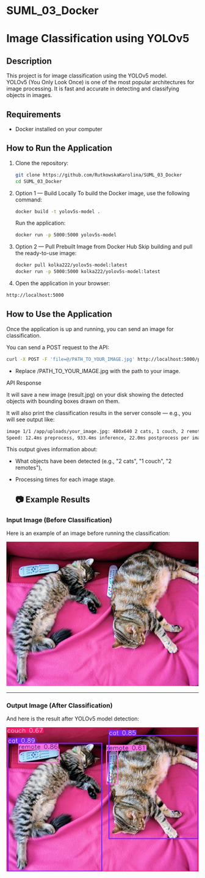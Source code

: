 # SUML_03_Docker
# Image Classification using YOLOv5

## Description
This project is for image classification using the YOLOv5 model.  
YOLOv5 (You Only Look Once) is one of the most popular architectures for image processing. It is fast and accurate in detecting and classifying objects in images.

## Requirements
- Docker installed on your computer

## How to Run the Application

1. Clone the repository:
   ```bash
   git clone https://github.com/RutkowskaKarolina/SUML_03_Docker
   cd SUML_03_Docker

2. Option 1 — Build Locally
   To build the Docker image, use the following command:

   ```bash
   docker build -t yolov5s-model .
    ```
   Run the application:
   ```bash
   docker run -p 5000:5000 yolov5s-model

2. Option 2 — Pull Prebuilt Image from Docker Hub
   Skip building and pull the ready-to-use image:
    ```bash
    docker pull kolka222/yolov5s-model:latest
    docker run -p 5000:5000 kolka222/yolov5s-model:latest

3. Open the application in your browser:

  ```bash
http://localhost:5000
```

## How to Use the Application
Once the application is up and running, you can send an image for classification.

You can send a POST request to the API:
```bash
curl -X POST -F 'file=@/PATH_TO_YOUR_IMAGE.jpg' http://localhost:5000/predict --output result.jpg
```
- Replace /PATH_TO_YOUR_IMAGE.jpg with the path to your image.

API Response

It will save a new image (result.jpg) on your disk showing the detected objects with bounding boxes drawn on them.

It will also print the classification results in the server console — e.g., you will see output like:

```bash
image 1/1 /app/uploads/your_image.jpg: 480x640 2 cats, 1 couch, 2 remotes, 933.4ms
Speed: 12.4ms preprocess, 933.4ms inference, 22.0ms postprocess per image at shape (1, 3, 480, 640)
```
This output gives information about:

- What objects have been detected (e.g., "2 cats", "1 couch", "2 remotes"),
- Processing times for each image stage.

  ## 📷 Example Results

### Input Image (Before Classification)
Here is an example of an image before running the classification:

![Before Classification](example/image_before_classification.jpg)

---

### Output Image (After Classification)
And here is the result after YOLOv5 model detection:

![After Classification](example/image_after_classification.jpg)
